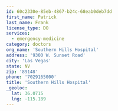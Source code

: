 ```yaml
---
id: 60c2330e-85eb-4867-b24c-68eab0deb7dd
first_name: Patrick
last_name: Frank
license_type: DO
services:
  - emergency-medicine
category: doctors
org_name: 'Southern Hills Hospital'
address: '9300 W. Sunset Road'
city: 'Las Vegas'
state: NV
zip: '89148'
phone: '7029165000'
title: 'Southern Hills Hospital'
_geoloc:
  lat: 36.0715
  lng: -115.189
---
```

